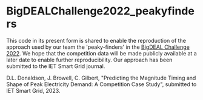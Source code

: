 # BigDEALChallenge2022_peakyfinders
This code in its present form is shared to enable the reproduction of the approach used by our team the 'peaky-finders' in the [BigDEAL Challenge 2022](http://blog.drhongtao.com/2022/12/bigdeal-challenge-2022-final-leaderboard.html). We hope that the competition data will be made publicly available at a later date to enable further reproducibility. Our approach has been submitted to the IET Smart Grid journal.

D.L. Donaldson, J. Browell, C. Gilbert, "Predicting the Magnitude Timing and Shape of Peak Electricity Demand: A Competition Case Study", submitted to IET Smart Grid, 2023.

